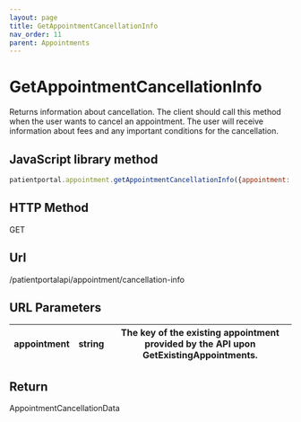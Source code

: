 ```yaml
---
layout: page
title: GetAppointmentCancellationInfo
nav_order: 11
parent: Appointments
---
```


# GetAppointmentCancellationInfo

Returns information about cancellation. The client should call this method when the user wants to cancel an appointment. The user will receive information about fees and any important conditions for the cancellation.

## JavaScript library method

```javascript
patientportal.appointment.getAppointmentCancellationInfo({appointment: <appointment>});
```

## HTTP Method

GET

## ****Url****

/patientportalapi/appointment/cancellation-info

## URL Parameters

| appointment | string | The key of the existing appointment provided by the API upon GetExistingAppointments. |
| --- | --- | --- |

## Return

AppointmentCancellationData
